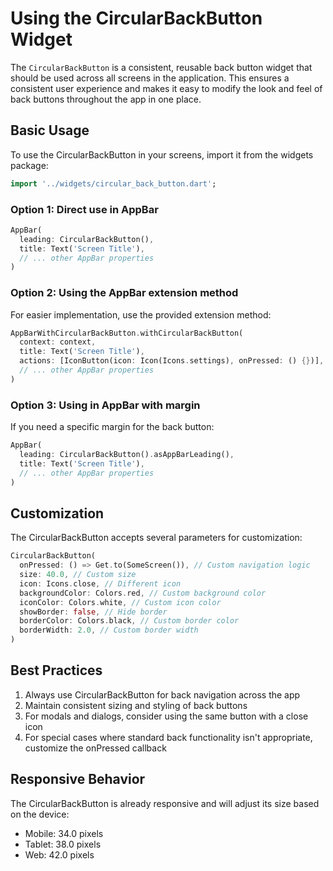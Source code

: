# Using the CircularBackButton Widget

The `CircularBackButton` is a consistent, reusable back button widget that should be used across all
screens in the application. This ensures a consistent user experience and makes it easy to modify
the look and feel of back buttons throughout the app in one place.

## Basic Usage

To use the CircularBackButton in your screens, import it from the widgets package:

```dart
import '../widgets/circular_back_button.dart';
```

### Option 1: Direct use in AppBar

```dart
AppBar(
  leading: CircularBackButton(),
  title: Text('Screen Title'),
  // ... other AppBar properties
)
```

### Option 2: Using the AppBar extension method

For easier implementation, use the provided extension method:

```dart
AppBarWithCircularBackButton.withCircularBackButton(
  context: context,
  title: Text('Screen Title'),
  actions: [IconButton(icon: Icon(Icons.settings), onPressed: () {})],
  // ... other AppBar properties
)
```

### Option 3: Using in AppBar with margin

If you need a specific margin for the back button:

```dart
AppBar(
  leading: CircularBackButton().asAppBarLeading(),
  title: Text('Screen Title'),
  // ... other AppBar properties
)
```

## Customization

The CircularBackButton accepts several parameters for customization:

```dart
CircularBackButton(
  onPressed: () => Get.to(SomeScreen()), // Custom navigation logic
  size: 40.0, // Custom size
  icon: Icons.close, // Different icon
  backgroundColor: Colors.red, // Custom background color
  iconColor: Colors.white, // Custom icon color
  showBorder: false, // Hide border
  borderColor: Colors.black, // Custom border color
  borderWidth: 2.0, // Custom border width
)
```

## Best Practices

1. Always use CircularBackButton for back navigation across the app
2. Maintain consistent sizing and styling of back buttons
3. For modals and dialogs, consider using the same button with a close icon
4. For special cases where standard back functionality isn't appropriate, customize the onPressed
   callback

## Responsive Behavior

The CircularBackButton is already responsive and will adjust its size based on the device:

- Mobile: 34.0 pixels
- Tablet: 38.0 pixels
- Web: 42.0 pixels